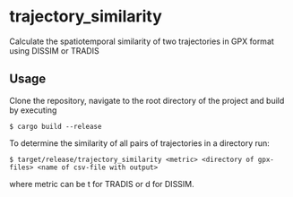 # trajectory_similarity
Calculate the spatiotemporal similarity of two trajectories in GPX format using DISSIM or TRADIS 
## Usage
Clone the repository, navigate to the root directory of the project and build by executing

    $ cargo build --release
    
To determine the similarity of all pairs of trajectories in a directory run:

    $ target/release/trajectory_similarity <metric> <directory of gpx-files> <name of csv-file with output>
    
where metric can be t for TRADIS or d for DISSIM.
